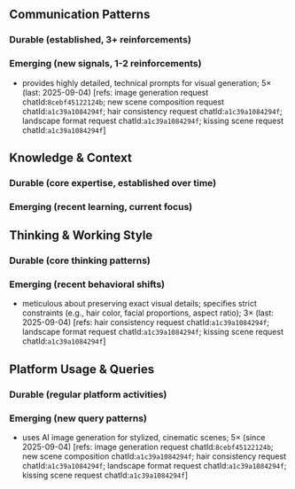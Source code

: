 ## Communication Patterns
### Durable (established, 3+ reinforcements)

### Emerging (new signals, 1-2 reinforcements)
- provides highly detailed, technical prompts for visual generation; 5× (last: 2025-09-04) [refs: image generation request chatId:`8cebf45122124b`; new scene composition request chatId:`a1c39a1084294f`; hair consistency request chatId:`a1c39a1084294f`; landscape format request chatId:`a1c39a1084294f`; kissing scene request chatId:`a1c39a1084294f`]

## Knowledge & Context
### Durable (core expertise, established over time)

### Emerging (recent learning, current focus)

## Thinking & Working Style
### Durable (core thinking patterns)

### Emerging (recent behavioral shifts)
- meticulous about preserving exact visual details; specifies strict constraints (e.g., hair color, facial proportions, aspect ratio); 3× (last: 2025-09-04) [refs: hair consistency request chatId:`a1c39a1084294f`; landscape format request chatId:`a1c39a1084294f`; kissing scene request chatId:`a1c39a1084294f`]

## Platform Usage & Queries
### Durable (regular platform activities)

### Emerging (new query patterns)
- uses AI image generation for stylized, cinematic scenes; 5× (since 2025-09-04) [refs: image generation request chatId:`8cebf45122124b`; new scene composition chatId:`a1c39a1084294f`; hair consistency request chatId:`a1c39a1084294f`; landscape format request chatId:`a1c39a1084294f`; kissing scene request chatId:`a1c39a1084294f`]